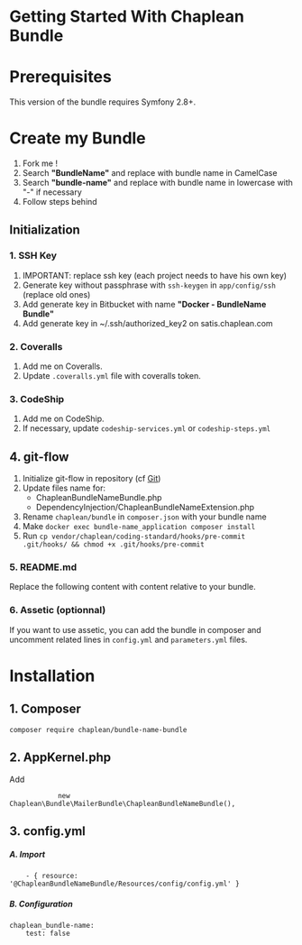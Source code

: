 Getting Started With Chaplean Bundle
====================================

# Prerequisites

This version of the bundle requires Symfony 2.8+.

# Create my Bundle

1. Fork me !
1. Search **"BundleName"** and replace with bundle name in CamelCase
1. Search **"bundle-name"** and replace with bundle name in lowercase with "-" if necessary
1. Follow steps behind

## Initialization

### 1. SSH Key

1. IMPORTANT: replace ssh key (each project needs to have his own key)
1. Generate key without passphrase with `ssh-keygen` in `app/config/ssh` (replace old ones)
1. Add generate key in Bitbucket with name **"Docker - BundleName Bundle"**
1. Add generate key in ~/.ssh/authorized_key2 on satis.chaplean.com

### 2. Coveralls

1. Add me on Coveralls.
1. Update `.coveralls.yml` file with coveralls token.

### 3. CodeShip

1. Add me on CodeShip.
1. If necessary, update `codeship-services.yml` or `codeship-steps.yml`

## 4. git-flow

1. Initialize git-flow in repository (cf [Git](https://docs.google.com/document/d/1oBOi_ODucIE0aBGMOnLLTZyzEw0vGT_X1lef0RjJBso/edit))
1. Update files name for:
    * ChapleanBundleNameBundle.php
    * DependencyInjection/ChapleanBundleNameExtension.php
1. Rename `chaplean/bundle` in `composer.json` with your bundle name
1. Make `docker exec bundle-name_application composer install`
1. Run `cp vendor/chaplean/coding-standard/hooks/pre-commit .git/hooks/ && chmod +x .git/hooks/pre-commit`

### 5. README.md

Replace the following content with content relative to your bundle.

### 6. Assetic (optionnal)

If you want to use assetic, you can add the bundle in composer and uncomment related lines in `config.yml` and `parameters.yml` files.

# Installation

## 1. Composer

```
composer require chaplean/bundle-name-bundle
```

## 2. AppKernel.php

Add
```
            new Chaplean\Bundle\MailerBundle\ChapleanBundleNameBundle(),
```

## 3. config.yml

##### A. Import

```
    - { resource: '@ChapleanBundleNameBundle/Resources/config/config.yml' }
```

##### B. Configuration

```
chaplean_bundle-name:
    test: false
```
